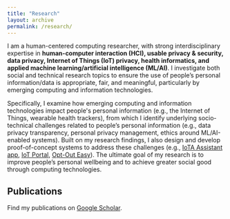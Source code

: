 ```yaml
---
title: "Research"
layout: archive
permalink: /research/
---
```


I am a human-centered computing researcher, with strong interdisciplinary expertise in **human-computer interaction (HCI), usable privacy &amp; security, data privacy, Internet of Things (IoT) privacy, health informatics, and applied machine learning/artificial intelligence (ML/AI)**. 
I investigate both social and technical research topics to ensure the use of people’s personal information/data is appropriate, fair, and meaningful, particularly by emerging computing and information technologies. 

Specifically, I examine how emerging computing and information technologies impact people's personal information (e.g., the Internet of Things, wearable health trackers), from which I identify underlying socio-technical challenges related to people’s personal information (e.g., data privacy transparency, personal privacy management, ethics around ML/AI-enabled systems). Built on my research findings, I also design and develop proof-of-concept systems to address these challenges (e.g., [IoTA Assistant app](https://www.iotprivacy.io/discovering-iot), [IoT Portal](https://www.iotprivacy.io), [Opt-Out Easy](https://optouteasy.isr.cmu.edu)). The ultimate goal of my research is to improve people’s personal wellbeing and to achieve greater social good through computing technologies.

## Publications

Find my publications on <a href="https://scholar.google.com/citations?hl=en&user=XjkbPSwAAAAJ&view_op=list_works&sortby=pubdate" target="_blank">Google Scholar</a>.
